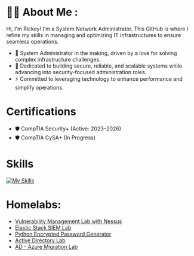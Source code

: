 
# :man_technologist: About Me :
Hi, I'm Rickey! I'm a System Network Administrator. This GitHub is where I refine my skills in managing and optimizing IT infrastructures to ensure seamless operations.
*   🧠  System Administrator in the making, driven by a love for solving complex infrastructure challenges.
*   🎯  Dedicated to building secure, reliable, and scalable systems while advancing into security-focused administration roles.
*   ⚡  Committed to leveraging technology to enhance performance and simplify operations.

  # Certifications
*   🛡️  CompTIA Security+ (Active: 2023–2026)
*   🛡️  CompTIA CySA+ (In Progress)
  # Skills 
[![My Skills](https://skillicons.dev/icons?i=azure,powershell,linux,kali,apple,py,vscode,windows)](https://skillicons.dev)
# Homelabs:
- [Vulnerability Management Lab with Nessus](https://github.com/StarksRepo/Vulnerability-Management-Lab.git)
- [Elastic Stack SIEM Lab](https://github.com/StarksRepo/Elastic-SIEM-Lab.git)
- [Python Encrypted Password Generator](https://github.com/StarksRepo/Encrypted-Password-Generator-via-Python.git)
- [Active Directory Lab](https://github.com/StarksRepo/Active-Directory-Lab.git)
- [ AD - Azure Migration Lab](https://github.com/StarksRepo/AD-and-Azure-AD-Synchronization-Project.git)
